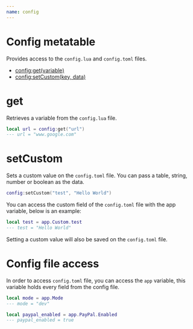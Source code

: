```yaml
---
name: config
---
```


# Config metatable

Provides access to the `config.lua` and `config.toml` files.

- [config:get(variable)](#get)
- [config:setCustom(key, data)](#setcustom)

# get

Retrieves a variable from the  `config.lua` file.

```lua
local url = config:get("url")
--- url = "www.google.com"
```

# setCustom

Sets a custom value on the `config.toml` file. You can pass a table, string, number or boolean as the data.

```lua
config:setCustom("test", "Hello World")
```

You can access the custom field of the `config.toml` file with the app variable, below is an example:

```lua
local test = app.Custom.test
--- test = "Hello World"
```

Setting a custom value will also be saved on the `config.toml` file.

# Config file access

In order to access `config.toml` file, you can access the `app` variable, this variable holds every field from the config file.

```lua
local mode = app.Mode
--- mode = "dev"
```

```lua
local paypal_enabled = app.PayPal.Enabled
--- paypal_enabled = true
```